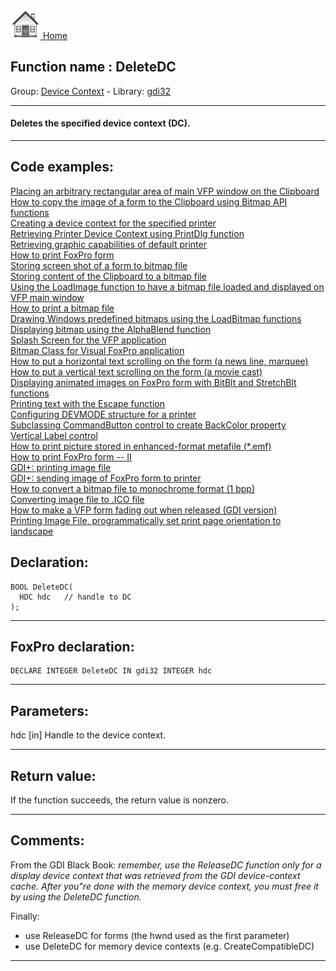 [<img src="../../images/home.png"> Home ](https://github.com/VFPX/Win32API)  

## Function name : DeleteDC
Group: [Device Context](../../functions_group.md#Device_Context)  -  Library: [gdi32](../../../libraries.md#gdi32)  
***  


#### Deletes the specified device context (DC).
***  


## Code examples:
[Placing an arbitrary rectangular area of main VFP window on the Clipboard](../../samples/sample_081.md)  
[How to copy the image of a form to the Clipboard using Bitmap API functions](../../samples/sample_091.md)  
[Creating a device context for the specified printer](../../samples/sample_145.md)  
[Retrieving Printer Device Context using PrintDlg function](../../samples/sample_150.md)  
[Retrieving graphic capabilities of default printer](../../samples/sample_155.md)  
[How to print FoxPro form](../../samples/sample_158.md)  
[Storing screen shot of a form to bitmap file](../../samples/sample_187.md)  
[Storing content of the Clipboard to a bitmap file](../../samples/sample_189.md)  
[Using the LoadImage function to have a bitmap file loaded and displayed on VFP main window](../../samples/sample_210.md)  
[How to print a bitmap file](../../samples/sample_211.md)  
[Drawing Windows predefined bitmaps using the LoadBitmap functions](../../samples/sample_253.md)  
[Displaying bitmap using the AlphaBlend function](../../samples/sample_293.md)  
[Splash Screen for the VFP application](../../samples/sample_294.md)  
[Bitmap Class for Visual FoxPro application](../../samples/sample_295.md)  
[How to put a horizontal text scrolling on the form (a news line, marquee)](../../samples/sample_352.md)  
[How to put a vertical text scrolling on the form (a movie cast)](../../samples/sample_354.md)  
[Displaying animated images on FoxPro form with BitBlt and StretchBlt functions](../../samples/sample_355.md)  
[Printing text with the Escape function](../../samples/sample_357.md)  
[Configuring DEVMODE structure for a printer](../../samples/sample_384.md)  
[Subclassing CommandButton control to create BackColor property](../../samples/sample_392.md)  
[Vertical Label control](../../samples/sample_398.md)  
[How to print picture stored in enhanced-format metafile (*.emf)](../../samples/sample_405.md)  
[How to print FoxPro form -- II](../../samples/sample_406.md)  
[GDI+: printing image file](../../samples/sample_452.md)  
[GDI+: sending image of FoxPro form to printer](../../samples/sample_455.md)  
[How to convert a bitmap file to monochrome format (1 bpp)](../../samples/sample_493.md)  
[Converting image file to .ICO file](../../samples/sample_503.md)  
[How to make a VFP form fading out when released (GDI version)](../../samples/sample_528.md)  
[Printing Image File, programmatically set print page orientation to landscape](../../samples/sample_555.md)  

## Declaration:
```foxpro  
BOOL DeleteDC(
  HDC hdc   // handle to DC
);  
```  
***  


## FoxPro declaration:
```foxpro  
DECLARE INTEGER DeleteDC IN gdi32 INTEGER hdc  
```  
***  


## Parameters:
hdc 
[in] Handle to the device context.  
***  


## Return value:
If the function succeeds, the return value is nonzero.  
***  


## Comments:
From the GDI Black Book: <Em>remember, use the ReleaseDC function only for a display device context that was retrieved from the GDI device-context cache. After you"re done with the memory device context, you must free it by using the DeleteDC function.</Em>  
  
Finally:  
- use ReleaseDC for forms (the hwnd used as the first parameter)  
- use DeleteDC for memory device contexts (e.g. CreateCompatibleDC)  
  
***  

